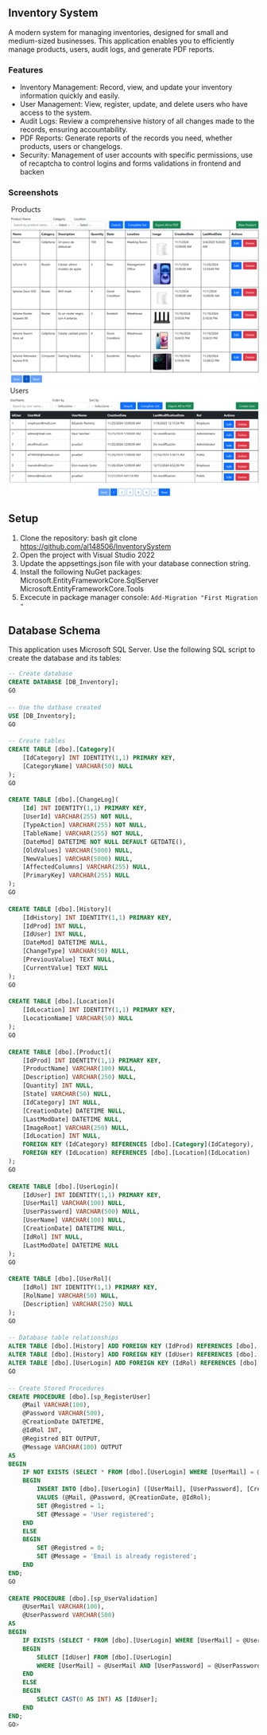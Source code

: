 ## Inventory System
A modern system for managing inventories, designed for small and medium-sized businesses. This application enables you to efficiently manage products, users, audit logs, and generate PDF reports. 

### Features

- Inventory Management: Record, view, and update your inventory information quickly and easily.
- User Management: View, register, update, and delete users who have access to the system.
- Audit Logs: Review a comprehensive history of all changes made to the records, ensuring accountability.
- PDF Reports: Generate reports of the records you need, whether products, users or changelogs.
- Security: Management of user accounts with specific permissions, use of recaptcha to control logins and forms validations in frontend and backen
  
### Screenshots
![Products](https://github.com/Al148506/InventorySystem/blob/0ac0d76e3267fb5d7aa6bc33fc514ee05b5da2a9/Products.png)
![Users](https://github.com/Al148506/InventorySystem/blob/3b94569efde5ec7a48ec467902e5da244e702532/UsersPage.png)

## Setup
1.  Clone the repository:
   bash
   git clone https://github.com/al148506/InventorySystem
2. Open the project with Visual Studio 2022
3. Update the appsettings.json file with your database connection string.
4. Install the following NuGet packages:
Microsoft.EntityFrameworkCore.SqlServer
Microsoft.EntityFrameworkCore.Tools
5. Excecute in package manager console:
`Add-Migration "First Migration "`

## Database Schema  
This application uses Microsoft SQL Server. Use the following SQL script to create the database and its tables:

```sql
-- Create database
CREATE DATABASE [DB_Inventory];
GO

-- Use the datbase created
USE [DB_Inventory];
GO

-- Create tables
CREATE TABLE [dbo].[Category](
	[IdCategory] INT IDENTITY(1,1) PRIMARY KEY,
	[CategoryName] VARCHAR(50) NULL
);
GO

CREATE TABLE [dbo].[ChangeLog](
	[Id] INT IDENTITY(1,1) PRIMARY KEY,
	[UserId] VARCHAR(255) NOT NULL,
	[TypeAction] VARCHAR(255) NOT NULL,
	[TableName] VARCHAR(255) NOT NULL,
	[DateMod] DATETIME NOT NULL DEFAULT GETDATE(),
	[OldValues] VARCHAR(5000) NULL,
	[NewValues] VARCHAR(5000) NULL,
	[AffectedColumns] VARCHAR(255) NULL,
	[PrimaryKey] VARCHAR(255) NULL
);
GO

CREATE TABLE [dbo].[History](
	[IdHistory] INT IDENTITY(1,1) PRIMARY KEY,
	[IdProd] INT NULL,
	[IdUser] INT NULL,
	[DateMod] DATETIME NULL,
	[ChangeType] VARCHAR(50) NULL,
	[PreviousValue] TEXT NULL,
	[CurrentValue] TEXT NULL
);
GO

CREATE TABLE [dbo].[Location](
	[IdLocation] INT IDENTITY(1,1) PRIMARY KEY,
	[LocationName] VARCHAR(50) NULL
);
GO

CREATE TABLE [dbo].[Product](
	[IdProd] INT IDENTITY(1,1) PRIMARY KEY,
	[ProductName] VARCHAR(100) NULL,
	[Description] VARCHAR(250) NULL,
	[Quantity] INT NULL,
	[State] VARCHAR(50) NULL,
	[IdCategory] INT NULL,
	[CreationDate] DATETIME NULL,
	[LastModDate] DATETIME NULL,
	[ImageRoot] VARCHAR(250) NULL,
	[IdLocation] INT NULL,
	FOREIGN KEY (IdCategory) REFERENCES [dbo].[Category](IdCategory),
	FOREIGN KEY (IdLocation) REFERENCES [dbo].[Location](IdLocation)
);
GO

CREATE TABLE [dbo].[UserLogin](
	[IdUser] INT IDENTITY(1,1) PRIMARY KEY,
	[UserMail] VARCHAR(100) NULL,
	[UserPassword] VARCHAR(500) NULL,
	[UserName] VARCHAR(100) NULL,
	[CreationDate] DATETIME NULL,
	[IdRol] INT NULL,
	[LastModDate] DATETIME NULL
);
GO

CREATE TABLE [dbo].[UserRol](
	[IdRol] INT IDENTITY(1,1) PRIMARY KEY,
	[RolName] VARCHAR(50) NULL,
	[Description] VARCHAR(250) NULL
);
GO

-- Database table relationships
ALTER TABLE [dbo].[History] ADD FOREIGN KEY (IdProd) REFERENCES [dbo].[Product](IdProd);
ALTER TABLE [dbo].[History] ADD FOREIGN KEY (IdUser) REFERENCES [dbo].[UserLogin](IdUser);
ALTER TABLE [dbo].[UserLogin] ADD FOREIGN KEY (IdRol) REFERENCES [dbo].[UserRol](IdRol);
GO

-- Create Stored Procedures
CREATE PROCEDURE [dbo].[sp_RegisterUser]
	@Mail VARCHAR(100),
	@Password VARCHAR(500),
	@CreationDate DATETIME,
	@IdRol INT,
	@Registred BIT OUTPUT,
	@Message VARCHAR(100) OUTPUT
AS
BEGIN
	IF NOT EXISTS (SELECT * FROM [dbo].[UserLogin] WHERE [UserMail] = @Mail)
	BEGIN
		INSERT INTO [dbo].[UserLogin] ([UserMail], [UserPassword], [CreationDate], [IdRol])
		VALUES (@Mail, @Password, @CreationDate, @IdRol);
		SET @Registred = 1;
		SET @Message = 'User registered';
	END
	ELSE
	BEGIN
		SET @Registred = 0;
		SET @Message = 'Email is already registered';
	END
END;
GO

CREATE PROCEDURE [dbo].[sp_UserValidation]
	@UserMail VARCHAR(100),
	@UserPassword VARCHAR(500)
AS
BEGIN
	IF EXISTS (SELECT * FROM [dbo].[UserLogin] WHERE [UserMail] = @UserMail AND [UserPassword] = @UserPassword)
	BEGIN
		SELECT [IdUser] FROM [dbo].[UserLogin]
		WHERE [UserMail] = @UserMail AND [UserPassword] = @UserPassword;
	END
	ELSE
	BEGIN
		SELECT CAST(0 AS INT) AS [IdUser];
	END
END;
GO>
```



